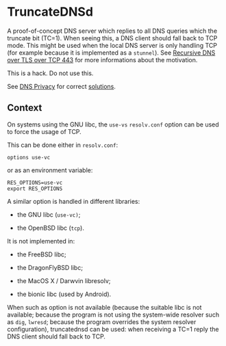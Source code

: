 # TruncateDNSd

A proof-of-concept DNS server which replies to all DNS queries which the
truncate bit (TC=1). When seeing this, a DNS client should fall back to TCP
mode. This might be used when the local DNS server is only handling TCP
(for example because it is implemented as a `stunnel`). See
[Recursive DNS over TLS over TCP 443](http://www.gabriel.urdhr.fr/2015/02/14/recursive-dns-over-tls-over-tcp-443/)
for more informations about the motivation.

This is a hack. Do not use this.

See [DNS Privacy](https://dnsprivacy.org/)
for correct [solutions](https://dnsprivacy.org/wiki/display/DP/DNS+Privacy+Clients).

## Context

On systems using the GNU libc, the `use-vs` `resolv.conf` option can be used
to force the usage of TCP.

This can be done either in `resolv.conf`:

~~~
options use-vc
~~~

or as an environment variable:

~~~
RES_OPTIONS=use-vc
export RES_OPTIONS
~~~

A similar option is handled in different libraries:

  * the GNU libc (`use-vc)`;

  * the OpenBSD libc (`tcp`).

It is not implemented in:

  * the FreeBSD libc;

  * the DragonFlyBSD libc;

  * the MacOS X / Darwvin libresolv;

  * the bionic libc (used by Android).

When such as option is not available (because the suitable libc is not
available; because the program is not using the system-wide resolver such as
`dig`, `lwresd`; because the program overrides the system resolver
configuration), truncatednsd can be used: when receiving a TC=1 reply the DNS
client should fall back to TCP.
